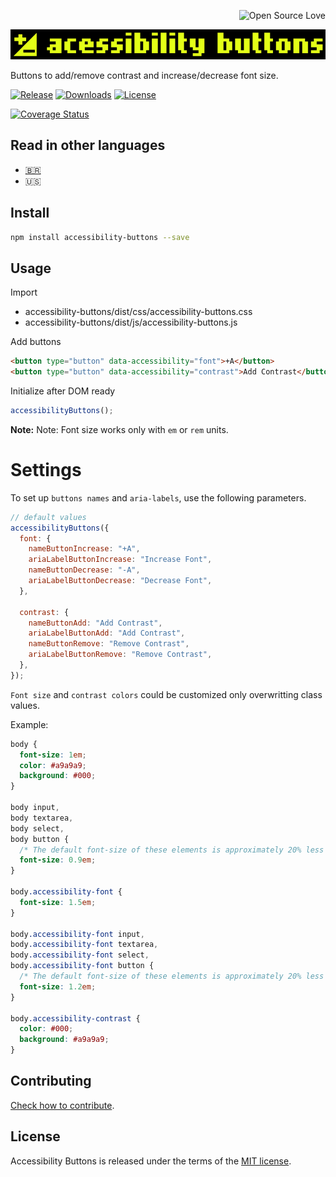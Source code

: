 <p align="right"><img src="https://raw.githubusercontent.com/ellerbrock/open-source-badges/refs/heads/master/badges/open-source-v3/open-source.svg" alt="Open Source Love"></p>

<p align="center"><img src="./public/img//logos/accessibility-buttons-logo.svg" alt="Accessibility Buttons" width="600" /></p>

Buttons to add/remove contrast and increase/decrease font size.

[![Release](https://img.shields.io/npm/v/accessibility-buttons.svg?style=flat-square&label=release)](https://github.com/tiagoporto/accessibility-buttons/releases)
[![Downloads](https://img.shields.io/npm/d18m/accessibility-buttons.svg?style=flat-square)](https://www.npmjs.com/package/accessibility-buttons)
[![License](https://img.shields.io/github/license/tiagoporto/accessibility-buttons.svg?style=flat-square)](https://raw.githubusercontent.com/tiagoporto/accessibility-buttons/master/LICENSE)

<!-- [![Build Status](https://img.shields.io/travis/tiagoporto/accessibility-buttons/master.svg?style=flat-square&logo=travis&label=test)](https://travis-ci.org/tiagoporto/accessibility-buttons) -->

[![Coverage Status](https://img.shields.io/coverallsCoverage/github/tiagoporto/accessibility-buttons.svg?style=flat-square)](https://coveralls.io/github/tiagoporto/accessibility-buttons)

## Read in other languages

- [🇧🇷](./README.pt-br.md)
- 🇺🇸

## Install

```bash
npm install accessibility-buttons --save
```

## Usage

Import

- accessibility-buttons/dist/css/accessibility-buttons.css
- accessibility-buttons/dist/js/accessibility-buttons.js

Add buttons

```html
<button type="button" data-accessibility="font">+A</button>
<button type="button" data-accessibility="contrast">Add Contrast</button>
```

Initialize after DOM ready

```js
accessibilityButtons();
```

**Note:** Note: Font size works only with `em` or `rem` units.

# Settings

To set up `buttons names` and `aria-labels`, use the following parameters.

```js
// default values
accessibilityButtons({
  font: {
    nameButtonIncrease: "+A",
    ariaLabelButtonIncrease: "Increase Font",
    nameButtonDecrease: "-A",
    ariaLabelButtonDecrease: "Decrease Font",
  },

  contrast: {
    nameButtonAdd: "Add Contrast",
    ariaLabelButtonAdd: "Add Contrast",
    nameButtonRemove: "Remove Contrast",
    ariaLabelButtonRemove: "Remove Contrast",
  },
});
```

`Font size` and `contrast colors` could be customized only overwritting class values.

Example:

```css
body {
  font-size: 1em;
  color: #a9a9a9;
  background: #000;
}

body input,
body textarea,
body select,
body button {
  /* The default font-size of these elements is approximately 20% less than the body */
  font-size: 0.9em;
}

body.accessibility-font {
  font-size: 1.5em;
}

body.accessibility-font input,
body.accessibility-font textarea,
body.accessibility-font select,
body.accessibility-font button {
  /* The default font-size of these elements is approximately 20% less than the body */
  font-size: 1.2em;
}

body.accessibility-contrast {
  color: #000;
  background: #a9a9a9;
}
```

## Contributing

[Check how to contribute](https://github.com/tiagoporto/.github/blob/main/CONTRIBUTING.md).

## License

Accessibility Buttons is released under the terms of the [MIT license](https://github.com/tiagoporto/accessibility-buttons/blob/master/LICENSE).

